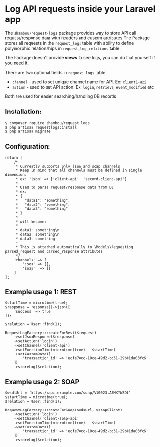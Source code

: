 # Log API requests inside your Laravel app

The `shambou/request-logs` package provides way to store API call request/response data with headers and custom attributes
The Package stores all requests in the `request_logs` table with ability to define polymorphic relationships in `request_log_relations` table. 

The Package doesn't provide **views** to see logs, you can do that yourself if you need it.

There are two optional fields in `request_logs` table
- `channel` - used to set unique channel name for API. Ex: `client1-api` 
- `action`  - used to set API action. Ex: `login`, `retrieve`, `event_modified` etc

Both are used for easier searching/handling DB records

## Installation:
```
$ composer require shambou/request-logs
$ php artisan requestlogs:install
$ php artisan migrate
```

## Configuration:
```
return [
    /*
     * Currently supports only json and soap channels
     * Keep in mind that all channels must be defined in single dimension:
     * ex: 'json' => ['client-api', 'second-client-api']
     *
     * Used to parse request/response data from DB
     * ex:
     * {
     *   "data1": "something",
     *   "data2": "something",
     *   "data3": "something"
     * }
     *
     * will become:
     *
     * data1: something\n
     * data2: something\n
     * data3: something
     *
     * This is attached automatically to \Models\RequestLog parsed_request and parsed_response attributes
     */
    'channels' => [
        'json' => [],
        'soap'  => []
    ]
];
```
## Example usage 1: REST

```
$startTime = microtime(true);
$response = response()->json([
    'success' => true
]);

$relation = User::find(1);

RequestLogFactory::createForRest($request)
    ->setJsonResponse($response)
    ->setAction('login')
    ->setChannel('client-api')
    ->setExectionTime(microtime(true) - $startTime)
    ->setCustomData([
        'transaction_id' => 'ecfe78cc-10ce-49d2-bb31-29b01da03fc6'
    ])
    ->storeLog($relation);
```

## Example usage 2: SOAP

```
$wsdlUrl = 'https://api.example.com/soap/V10023.ASMX?WSDL'
$startTime = microtime(true);
$relation = User::find(1);

RequestLogFactory::createForSoap($wdsUrl, $soapClient)
    ->setAction('login')
    ->setChannel('client-soap-api')
    ->setExectionTime(microtime(true) - $startTime)
    ->setCustomData([
        'transaction_id' => 'ecfe78cc-10ce-49d2-bb31-29b01da03fc6'
    ])
    ->storeLog($relation);
```
